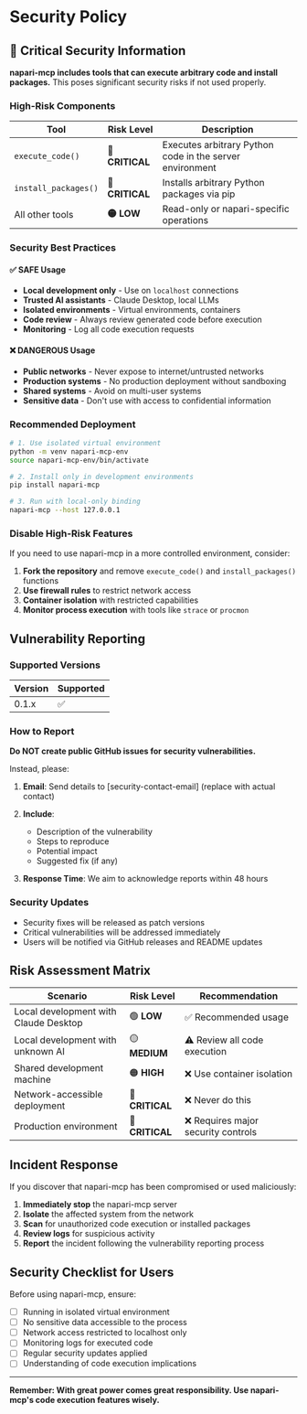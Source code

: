 # Security Policy

## 🚨 Critical Security Information

**napari-mcp includes tools that can execute arbitrary code and install packages.** This poses significant security risks if not used properly.

### High-Risk Components

| Tool | Risk Level | Description |
|------|------------|-------------|
| `execute_code()` | **🔴 CRITICAL** | Executes arbitrary Python code in the server environment |
| `install_packages()` | **🔴 CRITICAL** | Installs arbitrary Python packages via pip |
| All other tools | **🟡 LOW** | Read-only or napari-specific operations |

### Security Best Practices

#### ✅ **SAFE Usage**
- **Local development only** - Use on `localhost` connections
- **Trusted AI assistants** - Claude Desktop, local LLMs
- **Isolated environments** - Virtual environments, containers
- **Code review** - Always review generated code before execution
- **Monitoring** - Log all code execution requests

#### ❌ **DANGEROUS Usage**
- **Public networks** - Never expose to internet/untrusted networks
- **Production systems** - No production deployment without sandboxing
- **Shared systems** - Avoid on multi-user systems
- **Sensitive data** - Don't use with access to confidential information

### Recommended Deployment

```bash
# 1. Use isolated virtual environment
python -m venv napari-mcp-env
source napari-mcp-env/bin/activate

# 2. Install only in development environments
pip install napari-mcp

# 3. Run with local-only binding
napari-mcp --host 127.0.0.1
```

### Disable High-Risk Features

If you need to use napari-mcp in a more controlled environment, consider:

1. **Fork the repository** and remove `execute_code()` and `install_packages()` functions
2. **Use firewall rules** to restrict network access
3. **Container isolation** with restricted capabilities
4. **Monitor process execution** with tools like `strace` or `procmon`

## Vulnerability Reporting

### Supported Versions

| Version | Supported |
|---------|-----------|
| 0.1.x   | ✅ |

### How to Report

**Do NOT create public GitHub issues for security vulnerabilities.**

Instead, please:

1. **Email**: Send details to [security-contact-email] (replace with actual contact)
2. **Include**:
   - Description of the vulnerability
   - Steps to reproduce
   - Potential impact
   - Suggested fix (if any)

3. **Response Time**: We aim to acknowledge reports within 48 hours

### Security Updates

- Security fixes will be released as patch versions
- Critical vulnerabilities will be addressed immediately
- Users will be notified via GitHub releases and README updates

## Risk Assessment Matrix

| Scenario | Risk Level | Recommendation |
|----------|------------|----------------|
| Local development with Claude Desktop | 🟢 **LOW** | ✅ Recommended usage |
| Local development with unknown AI | 🟡 **MEDIUM** | ⚠️ Review all code execution |
| Shared development machine | 🟠 **HIGH** | ❌ Use container isolation |
| Network-accessible deployment | 🔴 **CRITICAL** | ❌ Never do this |
| Production environment | 🔴 **CRITICAL** | ❌ Requires major security controls |

## Incident Response

If you discover that napari-mcp has been compromised or used maliciously:

1. **Immediately stop** the napari-mcp server
2. **Isolate** the affected system from the network
3. **Scan** for unauthorized code execution or installed packages
4. **Review logs** for suspicious activity
5. **Report** the incident following the vulnerability reporting process

## Security Checklist for Users

Before using napari-mcp, ensure:

- [ ] Running in isolated virtual environment
- [ ] No sensitive data accessible to the process
- [ ] Network access restricted to localhost only
- [ ] Monitoring logs for executed code
- [ ] Regular security updates applied
- [ ] Understanding of code execution implications

---

**Remember: With great power comes great responsibility. Use napari-mcp's code execution features wisely.**
